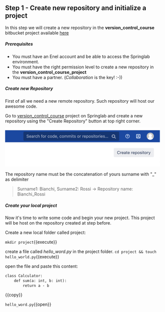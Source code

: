 ## Step 1 - Create new repository and initialize a project
In this step we will create a new repository in the **version_control_course** bitbucket project available [here](https://bitbucket.springlab.enel.com/projects/ITDSVER) 

##### Prerequisites
* You must have an Enel account and be able to access the Springlab environment.
* You must have the right permission level to create a new repository in the 
**version_control_course_project**
* You must have a partner. (*Collaboration* is the key! :-))

##### Create new Repository
First of all we need a new remote repository. Such repository will host our awesome code.


Go to [version_control_course](https://bitbucket.springlab.enel.com/projects/ITDSVER) project on Springlab and create a new repository using the "Create Repository" button at top right corner.

![](./assets/create_new_repository_button.png)

The repository name must be the concatenation of yours surname with "_" as delimiter

> Surname1: Bianchi, Surname2: Rossi -> Repository name: Bianchi_Rossi

##### Create your local project 
Now it's time to write some code and begin your new project. This project will be host on the repository created at step before.

Create a new local folder called project:

```mkdir project```{{execute}}

create a file called *hello_word.py* in the project folder.
```cd project && touch hello_world.py```{{execute}}

open the file and paste this content:

```
class Calculator:
    def sum(a: int, b: int):
        return a - b 
```
{{copy}}

`hello_word.py`{{open}}



